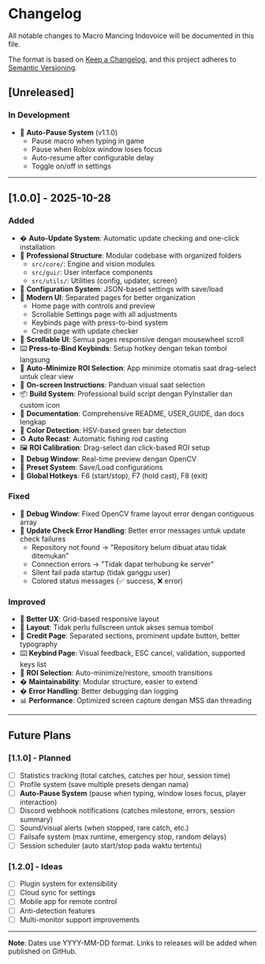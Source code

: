 # Changelog

All notable changes to Macro Mancing Indovoice will be documented in this file.

The format is based on [Keep a Changelog](https://keepachangelog.com/en/1.0.0/),
and this project adheres to [Semantic Versioning](https://semver.org/spec/v2.0.0.html).

## [Unreleased]

### In Development
- 🚧 **Auto-Pause System** (v1.1.0)
  - Pause macro when typing in game
  - Pause when Roblox window loses focus
  - Auto-resume after configurable delay
  - Toggle on/off in settings

---

## [1.0.0] - 2025-10-28

### Added
- � **Auto-Update System**: Automatic update checking and one-click installation
- 📁 **Professional Structure**: Modular codebase with organized folders
  - `src/core/`: Engine and vision modules
  - `src/gui/`: User interface components
  - `src/utils/`: Utilities (config, updater, screen)
- 📝 **Configuration System**: JSON-based settings with save/load
- 🎨 **Modern UI**: Separated pages for better organization
  - Home page with controls and preview
  - Scrollable Settings page with all adjustments
  - Keybinds page with press-to-bind system
  - Credit page with update checker
- 📜 **Scrollable UI**: Semua pages responsive dengan mousewheel scroll
- ⌨️ **Press-to-Bind Keybinds**: Setup hotkey dengan tekan tombol langsung
- 🎯 **Auto-Minimize ROI Selection**: App minimize otomatis saat drag-select untuk clear view
- 📝 **On-screen Instructions**: Panduan visual saat selection
- 📦 **Build System**: Professional build script dengan PyInstaller dan custom icon
- 📖 **Documentation**: Comprehensive README, USER_GUIDE, dan docs lengkap
- 🎯 **Color Detection**: HSV-based green bar detection
- ♻️ **Auto Recast**: Automatic fishing rod casting
- 🖼️ **ROI Calibration**: Drag-select dan click-based ROI setup
- 🐛 **Debug Window**: Real-time preview dengan OpenCV
- 💾 **Preset System**: Save/Load configurations
- 🔑 **Global Hotkeys**: F6 (start/stop), F7 (hold cast), F8 (exit)

### Fixed
- 🐛 **Debug Window**: Fixed OpenCV frame layout error dengan contiguous array
- 🔄 **Update Check Error Handling**: Better error messages untuk update check failures
  - Repository not found → "Repository belum dibuat atau tidak ditemukan"
  - Connection errors → "Tidak dapat terhubung ke server"
  - Silent fail pada startup (tidak ganggu user)
  - Colored status messages (✅ success, ❌ error)

### Improved
- 🎨 **Better UX**: Grid-based responsive layout
- 📐 **Layout**: Tidak perlu fullscreen untuk akses semua tombol
- 🔄 **Credit Page**: Separated sections, prominent update button, better typography
- ⌨️ **Keybind Page**: Visual feedback, ESC cancel, validation, supported keys list
- 🎯 **ROI Selection**: Auto-minimize/restore, smooth transitions
- � **Maintainability**: Modular structure, easier to extend
- � **Error Handling**: Better debugging dan logging
- 📊 **Performance**: Optimized screen capture dengan MSS dan threading

---

## Future Plans

### [1.1.0] - Planned
- [ ] Statistics tracking (total catches, catches per hour, session time)
- [ ] Profile system (save multiple presets dengan nama)
- [ ] **Auto-Pause System** (pause when typing, window loses focus, player interaction)
- [ ] Discord webhook notifications (catches milestone, errors, session summary)
- [ ] Sound/visual alerts (when stopped, rare catch, etc.)
- [ ] Failsafe system (max runtime, emergency stop, random delays)
- [ ] Session scheduler (auto start/stop pada waktu tertentu)

### [1.2.0] - Ideas
- [ ] Plugin system for extensibility
- [ ] Cloud sync for settings
- [ ] Mobile app for remote control
- [ ] Anti-detection features
- [ ] Multi-monitor support improvements

---

**Note**: Dates use YYYY-MM-DD format. Links to releases will be added when published on GitHub.
